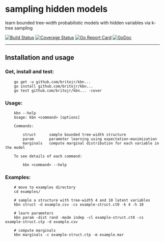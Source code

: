 # sampling hidden models

learn bounded tree-width probabilistic models with hidden variables via k-tree sampling

[![Build Status](https://travis-ci.org/britojr/kbn.svg?branch=master)](https://travis-ci.org/britojr/kbn)
[![Coverage Status](https://coveralls.io/repos/github/britojr/kbn/badge.svg?branch=master)](https://coveralls.io/github/britojr/kbn?branch=master)
[![Go Report Card](https://goreportcard.com/badge/github.com/britojr/kbn)](https://goreportcard.com/report/github.com/britojr/kbn)
[![GoDoc](https://godoc.org/github.com/britojr/kbn?status.svg)](http://godoc.org/github.com/britojr/kbn)

___

## Installation and usage

### Get, install and test:

		go get -u github.com/britojr/kbn...
		go install github.com/britojr/kbn...
		go test github.com/britojr/kbn... -cover

### Usage:

		kbn --help
		Usage: kbn <command> [options]

		Commands:

			struct		sample bounded tree-width structure
			param		parameter learning using expectation-maximization
			marginals	compute marginal distribution for each variable in the model

		To see details of each command:

			kbn <command> --help

### Examples:

		# move to examples directory
		cd examples/

		# sample a structure with tree-width 4 and 10 latent variables
		kbn struct -d example.csv -cs example-struct.ct0 -k 4 -h 10

		# learn parameters
		kbn param -dist rand -mode indep -cl example-struct.ct0 -cs example-struct.ctp -d example.csv

		# compute marginals
		kbn marginals -c example-struct.ctp -m example.mar

